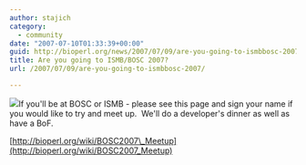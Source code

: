 ```yaml
---
author: stajich
category:
  - community
date: "2007-07-10T01:33:39+00:00"
guid: http://bioperl.org/news/2007/07/09/are-you-going-to-ismbbosc-2007/
title: Are you going to ISMB/BOSC 2007?
url: /2007/07/09/are-you-going-to-ismbbosc-2007/

---
```

![](/w/images/b/b0/Pear.png)If you'll be at BOSC or ISMB - please see this page and sign your name if you would like to try and meet up.  We'll do a developer's dinner as well as have a BoF.

[http://bioperl.org/wiki/BOSC2007\_Meetup](http://bioperl.org/wiki/BOSC2007_Meetup)

